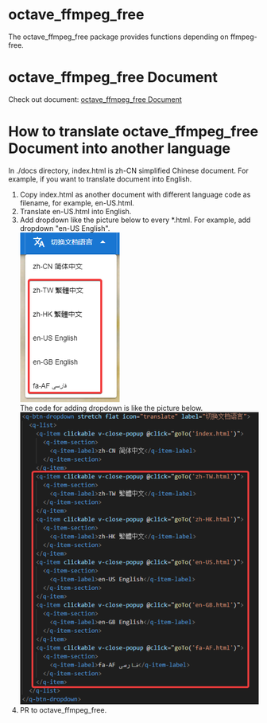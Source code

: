 # octave_ffmpeg_free
 The octave_ffmpeg_free package provides functions depending on ffmpeg-free.
# octave_ffmpeg_free Document
 Check out document: [octave_ffmpeg_free Document](https://cnoctave.github.io/octave_ffmpeg_free/index.html)
# How to translate octave_ffmpeg_free Document into another language
 In ./docs directory, index.html is zh-CN simplified Chinese document. 
 For example, if you want to translate document into English.
 1. Copy index.html as another document with different language code as filename, 
 for example, en-US.html.
 2. Translate en-US.html into English.
 3. Add dropdown like the picture below to every *.html. 
 For example, add dropdown "en-US English".  
 ![the dropdown looking](./docs/translate_dropdown.png)  
 The code for adding dropdown is like the picture below.  
 ![the dropdown code](./docs/translate_dropdown_code.png) 
 4. PR to octave_ffmpeg_free.